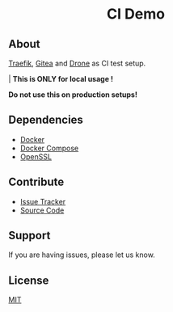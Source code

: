 <p align="center">
 <h1 align="center">CI Demo</h1>
</p>

## About

[Traefik](https://traefik.io/), [Gitea](https://gitea.io/en-us/) and [Drone](https://drone.io/) as CI test setup.

| **This is ONLY for local usage !**

**Do not use this on production setups!**

## Dependencies

- [Docker](https://docker.com)
- [Docker Compose](https://docs.docker.com/compose)
- [OpenSSL](https://www.openssl.org/)


## Contribute

- [Issue Tracker](https://github.com/testthedocs/ci-demo/issues)
- [Source Code](https://github.com/testthedocs/ci-demo)

## Support

If you are having issues, please let us know.

## License

[MIT](https://choosealicense.com/licenses/mit)


